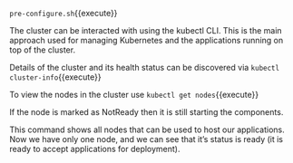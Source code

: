 `pre-configure.sh`{{execute}}

The cluster can be interacted with using the kubectl CLI. This is the main approach used for managing Kubernetes and the applications running on top of the cluster.

Details of the cluster and its health status can be discovered via 
`kubectl cluster-info`{{execute}}


To view the nodes in the cluster use
`kubectl get nodes`{{execute}}

If the node is marked as NotReady then it is still starting the components.

This command shows all nodes that can be used to host our applications. Now we have only one node, and we can see that it’s status is ready (it is ready to accept applications for deployment).

